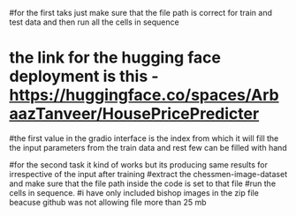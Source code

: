 #for the first taks just make sure that the file path is correct for train and test data and then run all the cells in sequence
# the link for the hugging face deployment is this - https://huggingface.co/spaces/ArbaazTanveer/HousePricePredicter
#the first value in the gradio interface is the index from which it will fill the the input parameters from the train data and rest few can be filled with hand




#for the second task it kind of works but its producing same results for irrespective of the input after training
#extract the chessmen-image-dataset and make sure that the file path inside the code is set to that file
#run the cells in sequence.
#i have only included bishop images in the zip file beacuse github was not allowing file more than 25 mb
